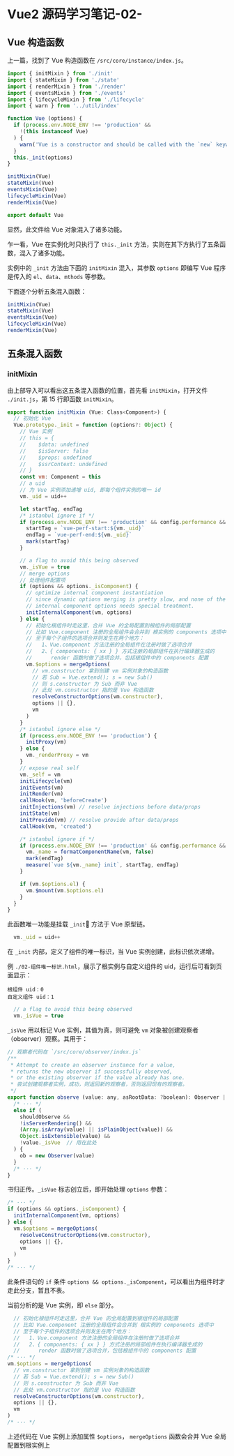 # Vue2 源码学习笔记-02-

## Vue 构造函数

上一篇，找到了 Vue 构造函数在 `/src/core/instance/index.js`。

``` js
import { initMixin } from './init'
import { stateMixin } from './state'
import { renderMixin } from './render'
import { eventsMixin } from './events'
import { lifecycleMixin } from './lifecycle'
import { warn } from '../util/index'

function Vue (options) {
  if (process.env.NODE_ENV !== 'production' &&
    !(this instanceof Vue)
  ) {
    warn('Vue is a constructor and should be called with the `new` keyword')
  }
  this._init(options)
}

initMixin(Vue)
stateMixin(Vue)
eventsMixin(Vue)
lifecycleMixin(Vue)
renderMixin(Vue)

export default Vue
```

显然，此文件给 Vue 对象混入了诸多功能。

乍一看，Vue 在实例化时只执行了 `this._init` 方法，实则在其下方执行了五条函数，混入了诸多功能。

实例中的 `_init` 方法由下面的 `initMixin` 混入，其参数 `options` 即编写 Vue 程序是传入的 `el`、`data`、`mthods` 等参数。

下面逐个分析五条混入函数：

``` js
initMixin(Vue)
stateMixin(Vue)
eventsMixin(Vue)
lifecycleMixin(Vue)
renderMixin(Vue)
```
## 五条混入函数

### initMixin

由上部导入可以看出这五条混入函数的位置，首先看 `initMixin`，打开文件 `./init.js`，第 15 行即函数 `initMixin`。

``` js
export function initMixin (Vue: Class<Component>) {
  // 初始化 Vue
  Vue.prototype._init = function (options?: Object) {
    // Vue 实例
    // this = {
    //    $data: undefined
    //    $isServer: false
    //    $props: undefined
    //    $ssrContext: undefined
    // }
    const vm: Component = this
    // a uid
    // 为 Vue 实例添加递增 uid, 即每个组件实例的唯一 id
    vm._uid = uid++

    let startTag, endTag
    /* istanbul ignore if */
    if (process.env.NODE_ENV !== 'production' && config.performance && mark) {
      startTag = `vue-perf-start:${vm._uid}`
      endTag = `vue-perf-end:${vm._uid}`
      mark(startTag)
    }

    // a flag to avoid this being observed
    vm._isVue = true
    // merge options
    // 处理组件配置项
    if (options && options._isComponent) {
      // optimize internal component instantiation
      // since dynamic options merging is pretty slow, and none of the
      // internal component options needs special treatment.
      initInternalComponent(vm, options)
    } else {
      // 初始化根组件时走这里，合并 Vue 的全局配置到根组件的局部配置
      // 比如 Vue.component 注册的全局组件会合并到 根实例的 components 选项中
      // 至于每个子组件的选项合并则发生在两个地方：
      //   1、Vue.component 方法注册的全局组件在注册时做了选项合并
      //   2、{ components: { xx } } 方式注册的局部组件在执行编译器生成的 
      //      render 函数时做了选项合并，包括根组件中的 components 配置
      vm.$options = mergeOptions(
        // vm.constructor 拿到创建 vm 实例对象的构造函数
        // 若 Sub = Vue.extend(); s = new Sub()
        // 则 s.constructor 为 Sub 而非 Vue
        // 此处 vm.constructor 指的是 Vue 构造函数
        resolveConstructorOptions(vm.constructor),
        options || {},
        vm
      )
    }
    /* istanbul ignore else */
    if (process.env.NODE_ENV !== 'production') {
      initProxy(vm)
    } else {
      vm._renderProxy = vm
    }
    // expose real self
    vm._self = vm
    initLifecycle(vm)
    initEvents(vm)
    initRender(vm)
    callHook(vm, 'beforeCreate')
    initInjections(vm) // resolve injections before data/props
    initState(vm)
    initProvide(vm) // resolve provide after data/props
    callHook(vm, 'created')

    /* istanbul ignore if */
    if (process.env.NODE_ENV !== 'production' && config.performance && mark) {
      vm._name = formatComponentName(vm, false)
      mark(endTag)
      measure(`vue ${vm._name} init`, startTag, endTag)
    }

    if (vm.$options.el) {
      vm.$mount(vm.$options.el)
    }
  }
}
```

此函数唯一功能是挂载 `_init` 方法于 Vue 原型链。

``` js
  vm._uid = uid++
```
在 `_init` 内部，定义了组件的唯一标识，当 Vue 实例创建，此标识依次递增。

例 `./02-组件唯一标识.html`，展示了根实例与自定义组件的 uid，运行后可看到页面显示：

```
根组件 uid：0
自定义组件 uid：1
```

``` js
  // a flag to avoid this being observed
  vm._isVue = true
```

`_isVue` 用以标记 Vue 实例，其值为真，则可避免 `vm` 对象被创建观察者（observer）观察。其用于：

``` js
// 观察者代码在 `/src/core/observer/index.js`
/**
 * Attempt to create an observer instance for a value,
 * returns the new observer if successfully observed,
 * or the existing observer if the value already has one.
 * 尝试创建观察者实例，成功，则返回新的观察者，否则返回现有的观察者。
 */
export function observe (value: any, asRootData: ?boolean): Observer | void {
  /* ··· */
  else if (
    shouldObserve &&
    !isServerRendering() &&
    (Array.isArray(value) || isPlainObject(value)) &&
    Object.isExtensible(value) &&
    !value._isVue  // 用在此处
  ) {
    ob = new Observer(value)
  }
  /* ··· */
}
```

书归正传。`_isVue` 标志创立后，即开始处理 `options` 参数：

``` js
/* ··· */
if (options && options._isComponent) {
  initInternalComponent(vm, options)
} else {
  vm.$options = mergeOptions(
    resolveConstructorOptions(vm.constructor),
    options || {},
    vm
  )
}
/* ··· */
```

此条件语句的 `if` 条件 `options && options._isComponent`，可以看出为组件时才走此分支，暂且不表。

当前分析的是 Vue 实例，即 `else` 部分。

``` js
  // 初始化根组件时走这里，合并 Vue 的全局配置到根组件的局部配置
  // 比如 Vue.component 注册的全局组件会合并到 根实例的 components 选项中
  // 至于每个子组件的选项合并则发生在两个地方：
  //   1、Vue.component 方法注册的全局组件在注册时做了选项合并
  //   2、{ components: { xx } } 方式注册的局部组件在执行编译器生成的 
  //      render 函数时做了选项合并，包括根组件中的 components 配置
/* ··· */
vm.$options = mergeOptions(
  // vm.constructor 拿到创建 vm 实例对象的构造函数
  // 若 Sub = Vue.extend(); s = new Sub()
  // 则 s.constructor 为 Sub 而非 Vue
  // 此处 vm.constructor 指的是 Vue 构造函数
  resolveConstructorOptions(vm.constructor),
  options || {},
  vm
)
/* ··· */
```

上述代码在 Vue 实例上添加属性 `$options`， `mergeOptions` 函数会合并 Vue 全局配置到根实例上